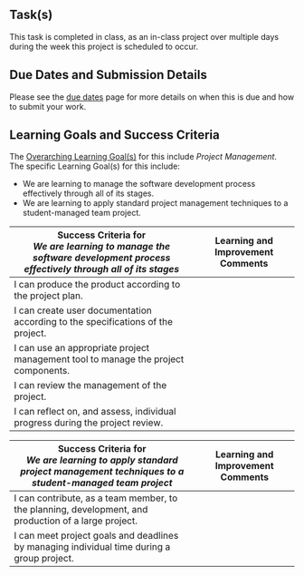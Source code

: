 ## Task(s)

This task is completed in class, as an in-class project over multiple days during the week this project is scheduled to occur.

## Due Dates and Submission Details

Please see the [due dates](./Due-Dates-and-Submission-Details) page for more details on when this is due and how to submit your work.

## Learning Goals and Success Criteria

The [Overarching Learning Goal(s)](./images/ICS4U.jpg) for this include _Project Management_.  
The specific Learning Goal(s) for this include:
  * We are learning to manage the software development process effectively through all of its stages.
  * We are learning to apply standard project management techniques to a student-managed team project.

| Success Criteria for <br/> _We are learning to manage the software development process effectively through all of its stages_ | Learning and Improvement Comments |
| ----------- | ------- |
| I can produce the product according to the project plan. | |
| I can create user documentation according to the specifications of the project. | |
| I can use an appropriate project management tool to manage the project components. | |
| I can review the management of the project. | |
| I can reflect on, and assess, individual progress during the project review. | |

| Success Criteria for <br/> _We are learning to apply standard project management techniques to a student-managed team project_ | Learning and Improvement Comments |
| ----------- | ------- |
| I can contribute, as a team member, to the planning, development, and production of a large project. | |
| I can meet project goals and deadlines by managing individual time during a group project. | |
